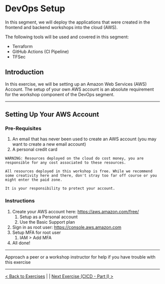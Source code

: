 # DevOps Setup

In this segment, we will deploy the applications that were created in the frontend and backend workshops into the cloud (AWS).

The following tools will be used and covered in this segment:

- Terraform
- GitHub Actions (CI Pipeline)
- TFSec

## Introduction

In this exercise, we will be setting up an Amazon Web Services (AWS) Account. The setup of your own AWS account is an absolute requirement for the workshop component of the DevOps segment.

---

## Setting Up Your AWS Account

### Pre-Requisites

1. An email that has never been used to create an AWS account (you may want to create a new email account)
2. A personal credit card

```
WARNING: Resources deployed on the cloud do cost money, you are
responsible for any cost associated to these resources.

All resources deployed in this workshop is free. While we recommend
some creativity here and there, don't stray too far off course or you
might enter the paid zone.

It is your responsibility to protect your account.
```

### Instructions

1. Create your AWS account here: https://aws.amazon.com/free/
   1. Setup as a Personal account
   2. Use the Basic Support plan
2. Sign in as root user: https://console.aws.amazon.com
3. Setup MFA for root user
   1. IAM > Add MFA
4. All done!

---

Approach a peer or a workshop instructor for help if you have trouble with this exercise

---

[< Back to Exercises](./README.md) | | [Next Exercise (CICD - Part I) >](./31-CICD-PartI.md)
